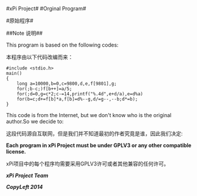 #xPi Project#
#Orginal Program#

#原始程序#


##Note 说明##

This program is based on the following codes:

本程序由以下代码改编而来：
	
	#include <stdio.h> 
	main() 
	{ 
    	long a=10000,b=0,c=9800,d,e,f[9801],g; 
    	for(;b-c;)f[b++]=a/5; 
    	for(;d=0,g=c*2;c-=14,printf("%.4d",e+d/a),e=d%a) 
    	for(b=c;d+=f[b]*a,f[b]=d%--g,d/=g--,--b;d*=b);
	}

This code is from the Internet, but we don't know who is the original author.So we decide to:


这段代码源自互联网，但是我们并不知道最初的作者究竟是谁，因此我们决定:

**Each program in xPi Project must be under GPLV3 or any other compatible license.**

xPi项目中的每个程序均需要采用GPLV3许可或者其他兼容的任何许可。

***xPi Project Team***

***CopyLeft 2014***
